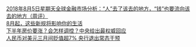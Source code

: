   
[2018年8月5日星期天全球金融市场分析：“人”去了该去的地方，“钱”也要流向该去的地方（周评）](http://www.dianyue.me/archives/670/e8oyoboq6ahxu0x4/)  
[8月起，这些新规将影响你的生活](http://www.dianyue.me/archives/211/pgjqjtqei5tbflh6/)  
[下半年房价要涨？会怎样调控？中央给出最权威回应](http://www.dianyue.me/archives/225/evmyqi8ypvpl5knl/)  
[人民币对美元三月间贬值超7% 央行退出常态干预](http://www.dianyue.me/archives/226/6t3tdbjs3bmdg0p8/)